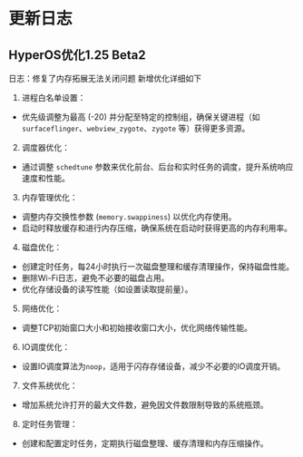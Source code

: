 # 更新日志
## HyperOS优化1.25 Beta2
日志：修复了内存拓展无法关闭问题
新增优化详细如下
1. 进程白名单设置：
- 优先级调整为最高 (-20) 并分配至特定的控制组，确保关键进程（如 `surfaceflinger`、`webview_zygote`、`zygote` 等）获得更多资源。

2. 调度器优化：
- 通过调整 `schedtune` 参数来优化前台、后台和实时任务的调度，提升系统响应速度和性能。

3. 内存管理优化：
- 调整内存交换性参数 (`memory.swappiness`) 以优化内存使用。
- 启动时释放缓存和进行内存压缩，确保系统在启动时获得更高的内存利用率。

4. 磁盘优化：
- 创建定时任务，每24小时执行一次磁盘整理和缓存清理操作，保持磁盘性能。
- 删除Wi-Fi日志，避免不必要的磁盘占用。
- 优化存储设备的读写性能（如设置读取提前量）。

5. 网络优化：
- 调整TCP初始窗口大小和初始接收窗口大小，优化网络传输性能。

6. IO调度优化：
- 设置IO调度算法为`noop`，适用于闪存存储设备，减少不必要的IO调度开销。

7. 文件系统优化：
- 增加系统允许打开的最大文件数，避免因文件数限制导致的系统瓶颈。

8. 定时任务管理：
- 创建和配置定时任务，定期执行磁盘整理、缓存清理和内存压缩操作。

